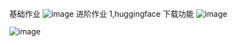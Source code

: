 基础作业
![image](https://github.com/ZPfree/InternLM2_HOMEWORK/assets/16116418/bdf74467-86b7-49ef-9af9-afe2b32d0995)
进阶作业
1,huggingface 下载功能
![image](https://github.com/ZPfree/InternLM2_HOMEWORK/assets/16116418/7e46f855-5a7c-4b6b-b7ba-421584481ecb)

![image](https://github.com/ZPfree/InternLM2_HOMEWORK/assets/16116418/33ecb25a-3863-4ed8-a3c7-c20a5c6eee6e)
